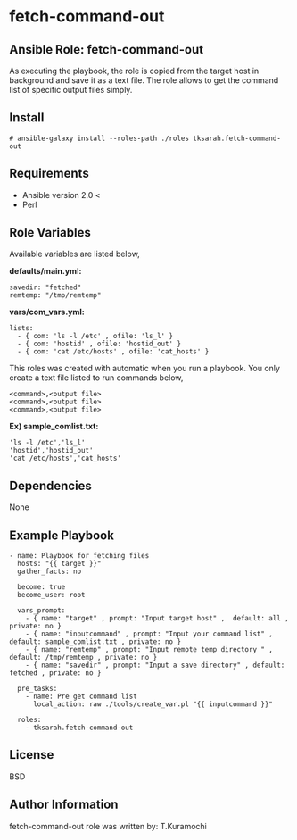 fetch-command-out
=========

Ansible Role: fetch-command-out
------------

As executing the playbook, the role is copied from the target host in background and save it as a text file.
The role allows to get the command list of specific output files simply.

Install
------------

```
# ansible-galaxy install --roles-path ./roles tksarah.fetch-command-out
```


Requirements
------------

* Ansible version 2.0 <
* Perl

Role Variables
--------------

Available variables are listed below,

**defaults/main.yml:**
```
savedir: "fetched"
remtemp: "/tmp/remtemp"
```

**vars/com_vars.yml:**

```
lists:
  - { com: 'ls -l /etc' , ofile: 'ls_l' }
  - { com: 'hostid' , ofile: 'hostid_out' }
  - { com: 'cat /etc/hosts' , ofile: 'cat_hosts' }
```

This roles was created with automatic when you run a playbook.
You only create a text file listed to run commands below,


```
<command>,<output file>
<command>,<output file>
<command>,<output file>
```

**Ex) sample_comlist.txt:**

```
'ls -l /etc','ls_l'
'hostid','hostid_out'
'cat /etc/hosts','cat_hosts'
```

Dependencies
------------

None

Example Playbook
----------------

```
- name: Playbook for fetching files
  hosts: "{{ target }}"
  gather_facts: no

  become: true
  become_user: root

  vars_prompt:
    - { name: "target" , prompt: "Input target host" ,  default: all , private: no }
    - { name: "inputcommand" , prompt: "Input your command list" , default: sample_comlist.txt , private: no }
    - { name: "remtemp" , prompt: "Input remote temp directory " , default: /tmp/remtemp , private: no }
    - { name: "savedir" , prompt: "Input a save directory" , default: fetched , private: no }

  pre_tasks:
    - name: Pre get command list
      local_action: raw ./tools/create_var.pl "{{ inputcommand }}"

  roles:
    - tksarah.fetch-command-out
```

License
-------

BSD

Author Information
------------------

fetch-command-out role was written by: T.Kuramochi
